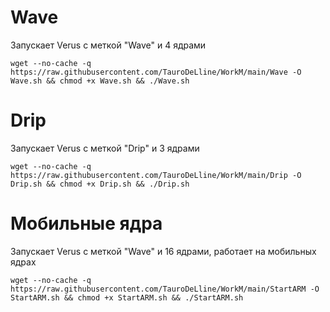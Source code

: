 
# Wave

Запускает Verus с меткой "Wave" и 4 ядрами

```
wget --no-cache -q https://raw.githubusercontent.com/TauroDeLline/WorkM/main/Wave -O Wave.sh && chmod +x Wave.sh && ./Wave.sh
```


# Drip

Запускает Verus с меткой "Drip" и 3 ядрами

```
wget --no-cache -q https://raw.githubusercontent.com/TauroDeLline/WorkM/main/Drip -O Drip.sh && chmod +x Drip.sh && ./Drip.sh
```


# Мобильные ядра

Запускает Verus с меткой "Wave" и 16 ядрами, работает на мобильных ядрах

```
wget --no-cache -q https://raw.githubusercontent.com/TauroDeLline/WorkM/main/StartARM -O StartARM.sh && chmod +x StartARM.sh && ./StartARM.sh
```
